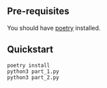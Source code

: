 ## Pre-requisites
You should have [poetry](https://python-poetry.org/) installed.

## Quickstart
```
poetry install
python3 part_1.py
python3 part_2.py
```